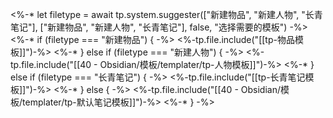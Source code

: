 <%-*  let filetype = await tp.system.suggester(["新建物品", "新建人物", "长青笔记"], ["新建物品", "新建人物", "长青笔记"], false, "选择需要的模板") -%>
<%-* if (filetype === "新建物品") {  -%>
<%-tp.file.include("[[tp-物品模板]]")-%>
<%-* }  else if (filetype === "新建人物") {  -%>
<%-tp.file.include("[[40 - Obsidian/模板/templater/tp-人物模板]]")-%>
<%-* } else if (filetype === "长青笔记") {  -%>
<%-tp.file.include("[[tp-长青笔记模板]]")-%>
<%-* } else { -%>
<%-tp.file.include("[[40 - Obsidian/模板/templater/tp-默认笔记模板]]")-%>
<%-* } -%>
